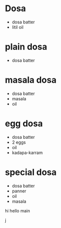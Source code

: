 # Dosa 

* dosa batter
* litil oil

# plain dosa

* dosa batter

# masala dosa

* dosa batter 
* masala
* oil


# egg dosa

* dosa batter
* 2 eggs 
* oil
* kadapa-karram

# special dosa
* dosa batter
* panner 
* oil
* masala

hi
hello main

j